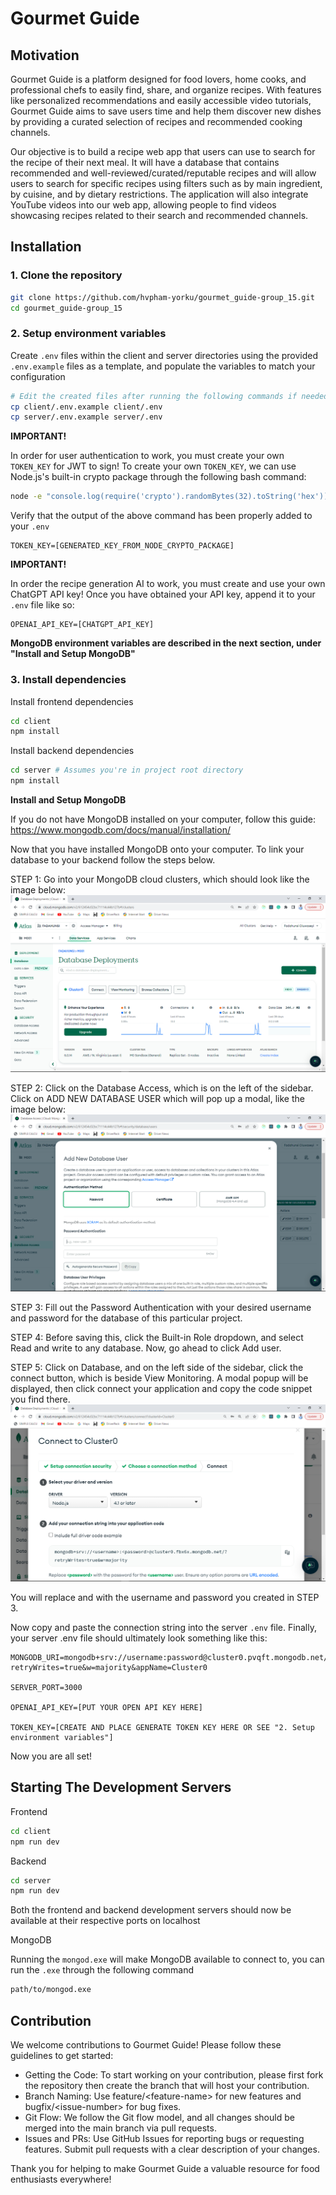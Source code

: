 # Gourmet Guide

## Motivation

Gourmet Guide is a platform designed for food lovers, home cooks, and professional chefs to easily find, share, and organize recipes. With features like personalized recommendations and easily accessible video tutorials, Gourmet Guide aims to save users time and help them discover new dishes by providing a curated selection of recipes and recommended cooking channels.

Our objective is to build a recipe web app that users can use to search for the recipe of their next meal. It will have a database that contains recommended and well-reviewed/curated/reputable recipes and will allow users to search for specific recipes using filters such as by main ingredient, by cuisine, and by dietary restrictions. The application will also integrate YouTube videos into our web app, allowing people to find videos showcasing recipes related to their search and recommended channels.

## Installation

### 1. Clone the repository

```bash
git clone https://github.com/hvpham-yorku/gourmet_guide-group_15.git
cd gourmet_guide-group_15
```

### 2. Setup environment variables

Create `.env` files within the client and server directories using the provided `.env.example` files as a template, and populate the variables to match your configuration

```bash
# Edit the created files after running the following commands if needed
cp client/.env.example client/.env
cp server/.env.example server/.env
```

**IMPORTANT!**

In order for user authentication to work, you must create your own `TOKEN_KEY` for JWT to sign! To create your own `TOKEN_KEY`, we can use Node.js's built-in crypto package through the following bash command:

```bash
node -e "console.log(require('crypto').randomBytes(32).toString('hex'))" >> server/.env
```

Verify that the output of the above command has been properly added to your `.env`

```
TOKEN_KEY=[GENERATED_KEY_FROM_NODE_CRYPTO_PACKAGE]
```

**IMPORTANT!**

In order the recipe generation AI to work, you must create and use your own ChatGPT API key! Once you have obtained your API key, append it to your `.env` file like so:

```
OPENAI_API_KEY=[CHATGPT_API_KEY]
```

**MongoDB environment variables are described in the next section, under "Install and Setup MongoDB"**

### 3. Install dependencies

Install frontend dependencies

```bash
cd client
npm install
```

Install backend dependencies

```bash
cd server # Assumes you're in project root directory
npm install
```

**Install and Setup MongoDB**

If you do not have MongoDB installed on your computer, follow this guide: https://www.mongodb.com/docs/manual/installation/

Now that you have installed MongoDB onto your computer. To link your database to your backend follow the steps below.

STEP 1: Go into your MongoDB cloud clusters, which should look like the image below:
![alt text](../../image.png)

STEP 2: Click on the Database Access, which is on the left of the sidebar. Click on ADD NEW DATABASE USER which will pop up a modal, like the image below:
![alt text](../../image-1.png)

STEP 3: Fill out the Password Authentication with your desired username and password for the database of this particular project.

STEP 4: Before saving this, click the Built-in Role dropdown, and select Read and write to any database. Now, go ahead to click Add user.

STEP 5: Click on Database, and on the left side of the sidebar, click the connect button, which is beside View Monitoring. A modal popup will be displayed, then click connect your application and copy the code snippet you find there.
![alt text](../../image-2.png)

You will replace <username> and <password> with the username and password you created in STEP 3.

Now copy and paste the connection string into the server `.env` file. Finally, your server .env file should ultimately look something like this:

```
MONGODB_URI=mongodb+srv://username:password@cluster0.pvqft.mongodb.net/?retryWrites=true&w=majority&appName=Cluster0

SERVER_PORT=3000

OPENAI_API_KEY=[PUT YOUR OPEN API KEY HERE]

TOKEN_KEY=[CREATE AND PLACE GENERATE TOKEN KEY HERE OR SEE "2. Setup environment variables"]
```

Now you are all set!

## Starting The Development Servers

Frontend

```bash
cd client
npm run dev
```

Backend

```bash
cd server
npm run dev
```

Both the frontend and backend development servers should now be available at their respective ports on localhost

MongoDB

Running the `mongod.exe` will make MongoDB available to connect to, you can run the `.exe` through the following command

```bash
path/to/mongod.exe
```

## Contribution

We welcome contributions to Gourmet Guide\! Please follow these guidelines to get started:

-   Getting the Code: To start working on your contribution, please first fork the repository then create the branch that will host your contribution.
-   Branch Naming: Use feature/\<feature-name\> for new features and bugfix/\<issue-number\> for bug fixes.
-   Git Flow: We follow the Git flow model, and all changes should be merged into the main branch via pull requests.
-   Issues and PRs: Use GitHub Issues for reporting bugs or requesting features. Submit pull requests with a clear description of your changes.

Thank you for helping to make Gourmet Guide a valuable resource for food enthusiasts everywhere\!
